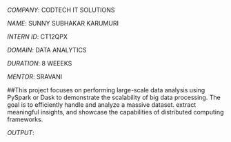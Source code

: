 *COMPANY*: CODTECH IT SOLUTIONS

*NAME*: SUNNY SUBHAKAR KARUMURI

*INTERN ID*: CT12QPX

*DOMAIN*: DATA ANALYTICS 

*DURATION*: 8 WEEEKS 

*MENTOR*: SRAVANI 

##This project focuses on performing large-scale data analysis using PySpark or Dask to demonstrate the scalability of big data processing. The goal is to efficiently handle and analyze a massive dataset. extract meaningful insights, and showcase the capabilities of distributed computing frameworks. 

*OUTPUT*: 
